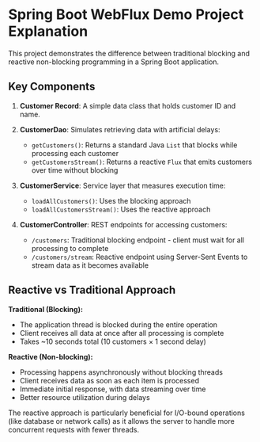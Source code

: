 # Spring Boot WebFlux Demo Project Explanation

This project demonstrates the difference between traditional blocking and reactive non-blocking programming in a Spring Boot application.

## Key Components

1. **Customer Record**: A simple data class that holds customer ID and name.

2. **CustomerDao**: Simulates retrieving data with artificial delays:
    - `getCustomers()`: Returns a standard Java `List` that blocks while processing each customer
    - `getCustomersStream()`: Returns a reactive `Flux` that emits customers over time without blocking

3. **CustomerService**: Service layer that measures execution time:
    - `loadAllCustomers()`: Uses the blocking approach
    - `loadAllCustomersStream()`: Uses the reactive approach

4. **CustomerController**: REST endpoints for accessing customers:
    - `/customers`: Traditional blocking endpoint - client must wait for all processing to complete
    - `/customers/stream`: Reactive endpoint using Server-Sent Events to stream data as it becomes available

## Reactive vs Traditional Approach

**Traditional (Blocking):**
- The application thread is blocked during the entire operation
- Client receives all data at once after all processing is complete
- Takes ~10 seconds total (10 customers × 1 second delay)

**Reactive (Non-blocking):**
- Processing happens asynchronously without blocking threads
- Client receives data as soon as each item is processed
- Immediate initial response, with data streaming over time
- Better resource utilization during delays

The reactive approach is particularly beneficial for I/O-bound operations (like database or network calls) as it allows the server to handle more concurrent requests with fewer threads.